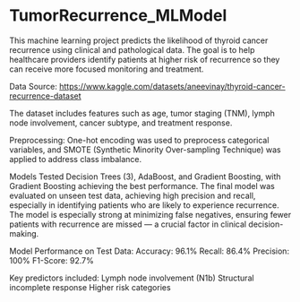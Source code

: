 
# TumorRecurrence_MLModel
This machine learning project predicts the likelihood of thyroid cancer recurrence using clinical and pathological data. The goal is to help healthcare providers identify patients at higher risk of recurrence so they can receive more focused monitoring and treatment.

Data Source: https://www.kaggle.com/datasets/aneevinay/thyroid-cancer-recurrence-dataset

The dataset includes features such as age, tumor staging (TNM), lymph node involvement, cancer subtype, and treatment response. 

Preprocessing:
One-hot encoding was used to preprocess categorical variables, and SMOTE (Synthetic Minority Over-sampling Technique) was applied to address class imbalance.

Models Tested
Decision Trees (3), AdaBoost, and Gradient Boosting, with Gradient Boosting achieving the best performance. The final model was evaluated on unseen test data, achieving high precision and recall, especially in identifying patients who are likely to experience recurrence.
The model is especially strong at minimizing false negatives, ensuring fewer patients with recurrence are missed — a crucial factor in clinical decision-making.

Model Performance on Test Data:
Accuracy: 96.1%
Recall: 86.4%
Precision: 100%
F1-Score: 92.7%

Key predictors included:
Lymph node involvement (N1b)
Structural incomplete response
Higher risk categories
